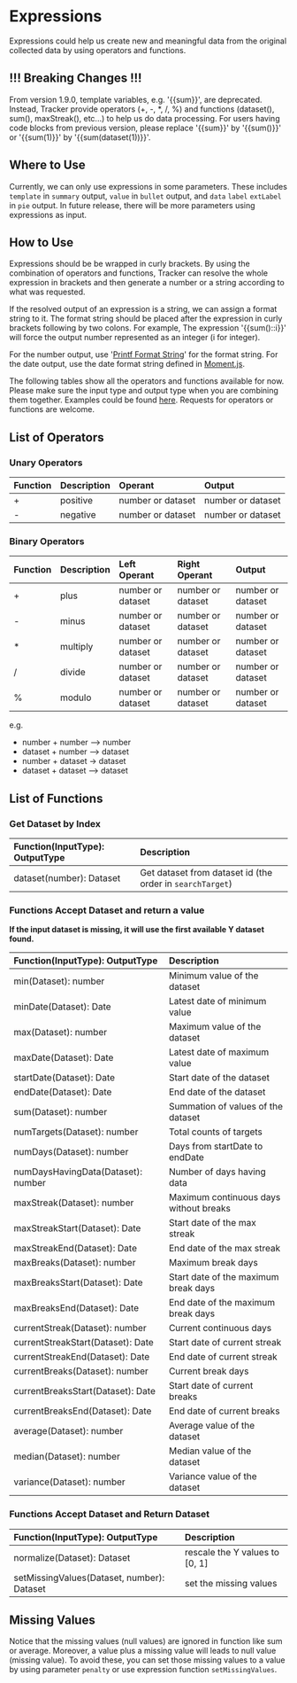 # Expressions

Expressions could help us create new and meaningful data from the original collected data by using operators and functions.

## !!! Breaking Changes !!!

From version 1.9.0, template variables, e.g. '{{sum}}', are deprecated. Instead, Tracker provide operators (+, -, \*, /, %) and functions (dataset(), sum(), maxStreak(), etc...) to help us do data processing. For users having code blocks from previous version, please replace '{{sum}}' by '{{sum()}}' or '{{sum(1)}}' by '{{sum(dataset(1))}}'.

## Where to Use

Currently, we can only use expressions in some parameters. These includes `template` in `summary` output, `value` in `bullet` output, and `data` `label` `extLabel` in `pie` output. In future release, there will be more parameters using expressions as input.

## How to Use

Expressions should be be wrapped in curly brackets. By using the combination of operators and functions, Tracker can resolve the whole expression in brackets and then generate a number or a string according to what was requested.

If the resolved output of an expression is a string, we can assign a format string to it. The format string should be placed after the expression in curly brackets following by two colons. For example, The expression '{{sum()::i}}' will force the output number represented as an integer (i for integer).

For the number output, use '[Printf Format String](https://en.wikipedia.org/wiki/Printf_format_string)' for the format string. For the date output, use the date format string defined in [Moment.js](https://momentjscom.readthedocs.io/en/latest/moment/04-displaying/01-format/).

The following tables show all the operators and functions available for now. Please make sure the input type and output type when you are combining them together. Examples could be found [here](https://github.com/pyrochlore/obsidian-tracker/blob/master/examples/TestExpression.md). Requests for operators or functions are welcome.

## List of Operators

### Unary Operators

| Function | Description | Operant           | Output            |
| :------- | :---------- | :---------------- | :---------------- |
| +        | positive    | number or dataset | number or dataset |
| -        | negative    | number or dataset | number or dataset |

### Binary Operators

| Function | Description | Left Operant      | Right Operant     | Output            |
| :------- | :---------- | :---------------- | :---------------- | :---------------- |
| +        | plus        | number or dataset | number or dataset | number or dataset |
| -        | minus       | number or dataset | number or dataset | number or dataset |
| \*       | multiply    | number or dataset | number or dataset | number or dataset |
| /        | divide      | number or dataset | number or dataset | number or dataset |
| %        | modulo      | number or dataset | number or dataset | number or dataset |

e.g.

- number + number --> number
- dataset + number --> dataset
- number + dataset -> dataset
- dataset + dataset --> dataset

## List of Functions

### Get Dataset by Index

| Function(InputType): OutputType | Description                                               |
| :------------------------------ | :-------------------------------------------------------- |
| dataset(number): Dataset        | Get dataset from dataset id (the order in `searchTarget`) |

### Functions Accept Dataset and return a value

**If the input dataset is missing, it will use the first available Y dataset found.**

| Function(InputType): OutputType    | Description                            |
| :--------------------------------- | :------------------------------------- |
| min(Dataset): number               | Minimum value of the dataset           |
| minDate(Dataset): Date             | Latest date of minimum value           |
| max(Dataset): number               | Maximum value of the dataset           |
| maxDate(Dataset): Date             | Latest date of maximum value           |
| startDate(Dataset): Date           | Start date of the dataset              |
| endDate(Dataset): Date             | End date of the dataset                |
| sum(Dataset): number               | Summation of values of the dataset     |
| numTargets(Dataset): number        | Total counts of targets                |
| numDays(Dataset): number           | Days from startDate to endDate         |
| numDaysHavingData(Dataset): number | Number of days having data             |
| maxStreak(Dataset): number         | Maximum continuous days without breaks |
| maxStreakStart(Dataset): Date      | Start date of the max streak           |
| maxStreakEnd(Dataset): Date        | End date of the max streak             |
| maxBreaks(Dataset): number         | Maximum break days                     |
| maxBreaksStart(Dataset): Date      | Start date of the maximum break days   |
| maxBreaksEnd(Dataset): Date        | End date of the maximum break days     |
| currentStreak(Dataset): number     | Current continuous days                |
| currentStreakStart(Dataset): Date  | Start date of current streak           |
| currentStreakEnd(Dataset): Date    | End date of current streak             |
| currentBreaks(Dataset): number     | Current break days                     |
| currentBreaksStart(Dataset): Date  | Start date of current breaks           |
| currentBreaksEnd(Dataset): Date    | End date of current breaks             |
| average(Dataset): number           | Average value of the dataset           |
| median(Dataset): number            | Median value of the dataset            |
| variance(Dataset): number          | Variance value of the dataset          |

### Functions Accept Dataset and Return Dataset

| Function(InputType): OutputType            | Description                    |
| :----------------------------------------- | :----------------------------- |
| normalize(Dataset): Dataset                | rescale the Y values to [0, 1] |
| setMissingValues(Dataset, number): Dataset | set the missing values         |

## Missing Values

Notice that the missing values (null values) are ignored in function like sum or average. Moreover, a value plus a missing value will leads to null value (missing value). To avoid these, you can set those missing values to a value by using parameter `penalty` or use expression function `setMissingValues`.
